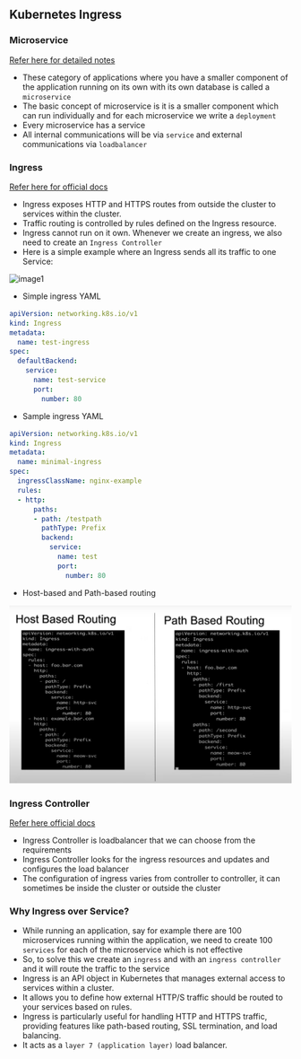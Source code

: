 Kubernetes Ingress
-------------------

### Microservice

[Refer here for detailed notes](https://directdevops.blog/2023/12/31/devops-classroom-notes-31-dec-2023/)
 
* These category of applications where you have a smaller component of the application running on its own with its own database is called a `microservice`
* The basic concept of microservice is it is a smaller component which can run individually and for each microservice we write a `deployment`
* Every microservice has a service 
* All internal communications will be via `service` and external communications via `loadbalancer`

### Ingress

[Refer here for official docs](https://kubernetes.io/docs/concepts/services-networking/ingress/)

* Ingress exposes HTTP and HTTPS routes from outside the cluster to services within the cluster. 
* Traffic routing is controlled by rules defined on the Ingress resource.
* Ingress cannot run on it own. Whenever we create an ingress, we also need to create an `Ingress Controller`
* Here is a simple example where an Ingress sends all its traffic to one Service:

![image1](https://github.com/Nikhita-A/Learning-Journey/assets/148535211/83c84ff1-bd16-44c0-a541-0cb1d2791252)

* Simple ingress YAML

```yaml
apiVersion: networking.k8s.io/v1
kind: Ingress
metadata:
  name: test-ingress
spec:
  defaultBackend:
    service:
      name: test-service
      port:
        number: 80       
```

* Sample ingress YAML

```yaml
apiVersion: networking.k8s.io/v1
kind: Ingress
metadata:
  name: minimal-ingress
spec:
  ingressClassName: nginx-example
  rules:
  - http:
      paths:
      - path: /testpath
        pathType: Prefix
        backend:
          service:
            name: test
            port:
              number: 80
```
* Host-based and Path-based routing

![Ingress](Images/image3.png)

### Ingress Controller

[Refer here official docs](https://kubernetes.io/docs/concepts/services-networking/ingress-controllers/)

* Ingress Controller is loadbalancer that we can choose from the requirements
* Ingress Controller looks for the ingress resources and updates and configures the load balancer
* The configuration of ingress varies from controller to controller, it can sometimes be inside the cluster or outside the cluster

### Why Ingress over Service?

* While running an application, say for example there are 100 microservices running within the application, we need to create 100 `services` for each of the microservice which is not effective
* So, to solve this we create an `ingress` and with an `ingress controller` and it will route the traffic to the service
* Ingress is an API object in Kubernetes that manages external access to services within a cluster. 
* It allows you to define how external HTTP/S traffic should be routed to your services based on rules.
* Ingress is particularly useful for handling HTTP and HTTPS traffic, providing features like path-based routing, SSL termination, and load balancing. 
* It acts as a `layer 7 (application layer)` load balancer.



